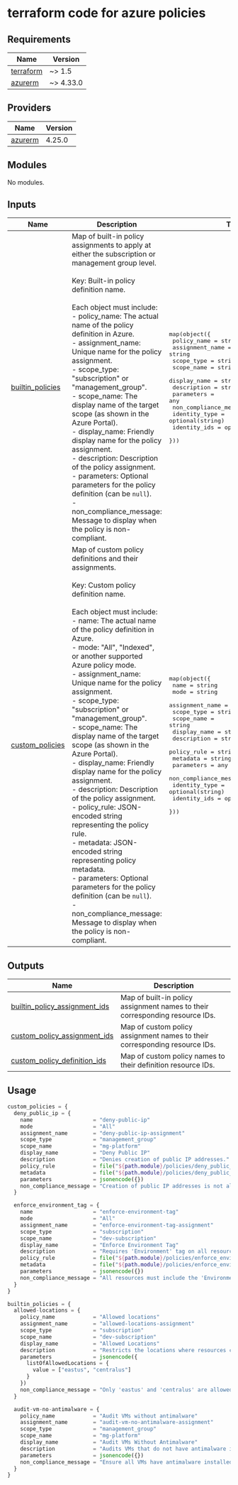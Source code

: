 # terraform code for azure policies

<!-- BEGIN_TF_DOCS -->
## Requirements

| Name | Version |
|------|---------|
| <a name="requirement_terraform"></a> [terraform](#requirement\_terraform) | ~> 1.5 |
| <a name="requirement_azurerm"></a> [azurerm](#requirement\_azurerm) | ~> 4.33.0 |
## Providers

| Name | Version |
|------|---------|
| <a name="provider_azurerm"></a> [azurerm](#provider\_azurerm) | 4.25.0 |
## Modules

No modules.
## Inputs

| Name | Description | Type | Default | Required |
|------|-------------|------|---------|:--------:|
| <a name="input_builtin_policies"></a> [builtin\_policies](#input\_builtin\_policies) | Map of built-in policy assignments to apply at either the subscription or management group level.<br/><br/>Key: Built-in policy definition name.<br/><br/>Each object must include:<br/>- policy\_name: The actual name of the policy definition in Azure.<br/>- assignment\_name: Unique name for the policy assignment.<br/>- scope\_type: "subscription" or "management\_group".<br/>- scope\_name: The display name of the target scope (as shown in the Azure Portal).<br/>- display\_name: Friendly display name for the policy assignment.<br/>- description: Description of the policy assignment.<br/>- parameters: Optional parameters for the policy definition (can be `null`).<br/>- non\_compliance\_message: Message to display when the policy is non-compliant. | <pre>map(object({<br/>    policy_name            = string<br/>    assignment_name        = string<br/>    scope_type             = string<br/>    scope_name             = string<br/>    display_name           = string<br/>    description            = string<br/>    parameters             = any<br/>    non_compliance_message = string<br/>    identity_type          = optional(string)<br/>    identity_ids           = optional(list(string))<br/>  }))</pre> | `{}` | no |
| <a name="input_custom_policies"></a> [custom\_policies](#input\_custom\_policies) | Map of custom policy definitions and their assignments.<br/><br/>Key: Custom policy definition name.<br/><br/>Each object must include:<br/>- name: The actual name of the policy definition in Azure.<br/>- mode: "All", "Indexed", or another supported Azure policy mode.<br/>- assignment\_name: Unique name for the policy assignment.<br/>- scope\_type: "subscription" or "management\_group".<br/>- scope\_name: The display name of the target scope (as shown in the Azure Portal).<br/>- display\_name: Friendly display name for the policy assignment.<br/>- description: Description of the policy assignment.<br/>- policy\_rule: JSON-encoded string representing the policy rule.<br/>- metadata: JSON-encoded string representing policy metadata.<br/>- parameters: Optional parameters for the policy definition (can be `null`).<br/>- non\_compliance\_message: Message to display when the policy is non-compliant. | <pre>map(object({<br/>    name                   = string<br/>    mode                   = string<br/>    assignment_name        = string<br/>    scope_type             = string<br/>    scope_name             = string<br/>    display_name           = string<br/>    description            = string<br/>    policy_rule            = string<br/>    metadata               = string<br/>    parameters             = any<br/>    non_compliance_message = string<br/>    identity_type          = optional(string)<br/>    identity_ids           = optional(list(string))<br/>  }))</pre> | `{}` | no |  
## Outputs

| Name | Description |
|------|-------------|
| <a name="output_builtin_policy_assignment_ids"></a> [builtin\_policy\_assignment\_ids](#output\_builtin\_policy\_assignment\_ids) | Map of built-in policy assignment names to their corresponding resource IDs. |
| <a name="output_custom_policy_assignment_ids"></a> [custom\_policy\_assignment\_ids](#output\_custom\_policy\_assignment\_ids) | Map of custom policy assignment names to their corresponding resource IDs. |
| <a name="output_custom_policy_definition_ids"></a> [custom\_policy\_definition\_ids](#output\_custom\_policy\_definition\_ids) | Map of custom policy names to their definition resource IDs. |
<!-- END_TF_DOCS -->

## Usage

```tf
custom_policies = {
  deny_public_ip = {
    name                   = "deny-public-ip"
    mode                   = "All"
    assignment_name        = "deny-public-ip-assignment"
    scope_type             = "management_group"
    scope_name             = "mg-platform"
    display_name           = "Deny Public IP"
    description            = "Denies creation of public IP addresses."
    policy_rule            = file("${path.module}/policies/deny_public_ip.json")
    metadata               = file("${path.module}/policies/deny_public_ip.metadata.json")
    parameters             = jsonencode({})
    non_compliance_message = "Creation of public IP addresses is not allowed."
  }

  enforce_environment_tag = {
    name                   = "enforce-environment-tag"
    mode                   = "All"
    assignment_name        = "enforce-environment-tag-assignment"
    scope_type             = "subscription"
    scope_name             = "dev-subscription"
    display_name           = "Enforce Environment Tag"
    description            = "Requires 'Environment' tag on all resources."
    policy_rule            = file("${path.module}/policies/enforce_environment_tag.json")
    metadata               = file("${path.module}/policies/enforce_environment_tag.metadata.json")
    parameters             = jsonencode({})
    non_compliance_message = "All resources must include the 'Environment' tag."
  }
}

builtin_policies = {
  allowed-locations = {
    policy_name            = "Allowed locations"
    assignment_name        = "allowed-locations-assignment"
    scope_type             = "subscription"
    scope_name             = "dev-subscription"
    display_name           = "Allowed Locations"
    description            = "Restricts the locations where resources can be deployed."
    parameters             = jsonencode({
      listOfAllowedLocations = {
        value = ["eastus", "centralus"]
      }
    })
    non_compliance_message = "Only 'eastus' and 'centralus' are allowed."
  }

  audit-vm-no-antimalware = {
    policy_name            = "Audit VMs without antimalware"
    assignment_name        = "audit-vm-no-antimalware-assignment"
    scope_type             = "management_group"
    scope_name             = "mg-platform"
    display_name           = "Audit VMs Without Antimalware"
    description            = "Audits VMs that do not have antimalware installed."
    parameters             = jsonencode({})
    non_compliance_message = "Ensure all VMs have antimalware installed."
  }
}
```